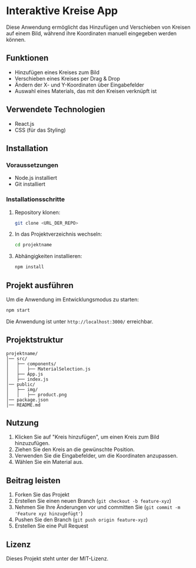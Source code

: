 # Interaktive Kreise App

Diese Anwendung ermöglicht das Hinzufügen und Verschieben von Kreisen auf einem Bild, während ihre Koordinaten manuell eingegeben werden können.

## Funktionen
- Hinzufügen eines Kreises zum Bild
- Verschieben eines Kreises per Drag & Drop
- Ändern der X- und Y-Koordinaten über Eingabefelder
- Auswahl eines Materials, das mit den Kreisen verknüpft ist

## Verwendete Technologien
- React.js
- CSS (für das Styling)

## Installation
### Voraussetzungen
- Node.js installiert
- Git installiert

### Installationsschritte
1. Repository klonen:
   ```sh
   git clone <URL_DER_REPO>
   ```
2. In das Projektverzeichnis wechseln:
   ```sh
   cd projektname
   ```
3. Abhängigkeiten installieren:
   ```sh
   npm install
   ```

## Projekt ausführen
Um die Anwendung im Entwicklungsmodus zu starten:
```sh
npm start
```
Die Anwendung ist unter `http://localhost:3000/` erreichbar.

## Projektstruktur
```
projektname/
│── src/
│   ├── components/
│   │   ├── MaterialSelection.js
│   ├── App.js
│   ├── index.js
│── public/
│   ├── img/
│   │   ├── product.png
│── package.json
│── README.md
```

## Nutzung
1. Klicken Sie auf "Kreis hinzufügen", um einen Kreis zum Bild hinzuzufügen.
2. Ziehen Sie den Kreis an die gewünschte Position.
3. Verwenden Sie die Eingabefelder, um die Koordinaten anzupassen.
4. Wählen Sie ein Material aus.

## Beitrag leisten
1. Forken Sie das Projekt
2. Erstellen Sie einen neuen Branch (`git checkout -b feature-xyz`)
3. Nehmen Sie Ihre Änderungen vor und committen Sie (`git commit -m 'Feature xyz hinzugefügt'`)
4. Pushen Sie den Branch (`git push origin feature-xyz`)
5. Erstellen Sie eine Pull Request

## Lizenz
Dieses Projekt steht unter der MIT-Lizenz.


